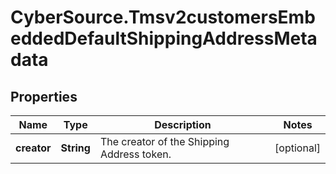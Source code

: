 # CyberSource.Tmsv2customersEmbeddedDefaultShippingAddressMetadata

## Properties
Name | Type | Description | Notes
------------ | ------------- | ------------- | -------------
**creator** | **String** | The creator of the Shipping Address token. | [optional] 


